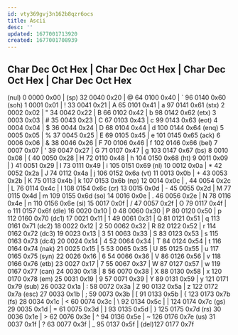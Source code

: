 ```yaml
---
id: vty369gvj3n162b8qzr6ocs
title: Ascii
desc: ''
updated: 1677001713920
created: 1677001708939
---
```

Char Dec  Oct  Hex | Char Dec Oct  Hex | Char Dec Oct  Hex | Char Dec  Oct   Hex
 -------------------------------------------------------------------------------
 (nul)  0 0000 0x00 | (sp) 32 0040 0x20 | @    64 0100 0x40 | `     96 0140 0x60
 (soh)  1 0001 0x01 | !    33 0041 0x21 | A    65 0101 0x41 | a     97 0141 0x61
 (stx)  2 0002 0x02 | "    34 0042 0x22 | B    66 0102 0x42 | b     98 0142 0x62
 (etx)  3 0003 0x03 | #    35 0043 0x23 | C    67 0103 0x43 | c     99 0143 0x63
 (eot)  4 0004 0x04 | $    36 0044 0x24 | D    68 0104 0x44 | d    100 0144 0x64
 (enq)  5 0005 0x05 | %    37 0045 0x25 | E    69 0105 0x45 | e    101 0145 0x65
 (ack)  6 0006 0x06 | &    38 0046 0x26 | F    70 0106 0x46 | f    102 0146 0x66
 (bel)  7 0007 0x07 | '    39 0047 0x27 | G    71 0107 0x47 | g    103 0147 0x67
 (bs)   8 0010 0x08 | (    40 0050 0x28 | H    72 0110 0x48 | h    104 0150 0x68
 (ht)   9 0011 0x09 | )    41 0051 0x29 | I    73 0111 0x49 | i    105 0151 0x69
 (nl)  10 0012 0x0a | *    42 0052 0x2a | J    74 0112 0x4a | j    106 0152 0x6a
 (vt)  11 0013 0x0b | +    43 0053 0x2b | K    75 0113 0x4b | k    107 0153 0x6b
 (np)  12 0014 0x0c | ,    44 0054 0x2c | L    76 0114 0x4c | l    108 0154 0x6c
 (cr)  13 0015 0x0d | -    45 0055 0x2d | M    77 0115 0x4d | m    109 0155 0x6d
 (so)  14 0016 0x0e | .    46 0056 0x2e | N    78 0116 0x4e | n    110 0156 0x6e
 (si)  15 0017 0x0f | /    47 0057 0x2f | O    79 0117 0x4f | o    111 0157 0x6f
 (dle) 16 0020 0x10 | 0    48 0060 0x30 | P    80 0120 0x50 | p    112 0160 0x70
 (dc1) 17 0021 0x11 | 1    49 0061 0x31 | Q    81 0121 0x51 | q    113 0161 0x71
 (dc2) 18 0022 0x12 | 2    50 0062 0x32 | R    82 0122 0x52 | r    114 0162 0x72
 (dc3) 19 0023 0x13 | 3    51 0063 0x33 | S    83 0123 0x53 | s    115 0163 0x73
 (dc4) 20 0024 0x14 | 4    52 0064 0x34 | T    84 0124 0x54 | t    116 0164 0x74
 (nak) 21 0025 0x15 | 5    53 0065 0x35 | U    85 0125 0x55 | u    117 0165 0x75
 (syn) 22 0026 0x16 | 6    54 0066 0x36 | V    86 0126 0x56 | v    118 0166 0x76
 (etb) 23 0027 0x17 | 7    55 0067 0x37 | W    87 0127 0x57 | w    119 0167 0x77
 (can) 24 0030 0x18 | 8    56 0070 0x38 | X    88 0130 0x58 | x    120 0170 0x78
 (em)  25 0031 0x19 | 9    57 0071 0x39 | Y    89 0131 0x59 | y    121 0171 0x79
 (sub) 26 0032 0x1a | :    58 0072 0x3a | Z    90 0132 0x5a | z    122 0172 0x7a
 (esc) 27 0033 0x1b | ;    59 0073 0x3b | [    91 0133 0x5b | {    123 0173 0x7b
 (fs)  28 0034 0x1c | <    60 0074 0x3c | \    92 0134 0x5c | |    124 0174 0x7c
 (gs)  29 0035 0x1d | =    61 0075 0x3d | ]    93 0135 0x5d | }    125 0175 0x7d
 (rs)  30 0036 0x1e | >    62 0076 0x3e | ^    94 0136 0x5e | ~    126 0176 0x7e
 (us)  31 0037 0x1f | ?    63 0077 0x3f | _    95 0137 0x5f | (del)127 0177 0x7f